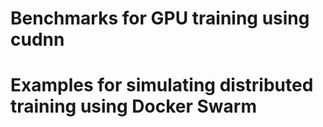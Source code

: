 # Benchmarks for GPU training using cudnn

# Examples for simulating distributed training using Docker Swarm
